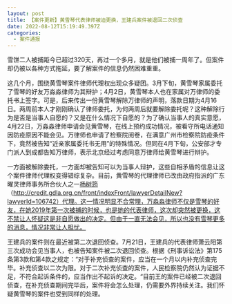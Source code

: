 ```yaml
---
layout: post
title: 【案件更新】黄雪琴代表律师被迫更换，王建兵案件被退回二次侦查
date: 2022-08-12T15:19:49.397Z
categories:
  - 案件通报
---
```

雪饼二人被捕距今已超过320天，再过一个多月，就是他们被捕一周年了。但案件却仍被以各种方式拖延，要了解案件的信息仍然困难重重。

<!-- more -->

这几个月，围绕黄雪琴案件律师代理权出现众多疑团。3月下旬，黄雪琴家属委托了雪琴的好友万淼淼律师为其辩护；4月2日，黄雪琴本人也在家属对万律师的委托书上签字。可是，后来传出一份黄雪琴解除万律师的声明，落款日期为4月16日。两周前本人才刚刚确认了律师委托，为何两周后就要解除委托呢？这种解除行为是否是当事人自愿的？又是在什么情况下自愿的？为了确认当事人的真实意愿，4月22日，万淼淼律师申请会见黄雪琴，在线上预约成功情况，被看守所电话通知因防疫原因不能会见。万律师也申请了检察院阅卷，在满意广州市检察院防疫条件下，竟然被告知“近亲家属委托书无用”的特殊情况。但同在4月下旬，公安部才专门派人到成都告知万律师，表示北京经过考虑同意万律师给黄雪琴进行辩护。

一方面被解除委托，一方面却被告知可以为当事人辩护，这些自相矛盾的信息让这个案件律师代理权变得错综复杂。目前，黄雪琴的代理律师已改由政府指派的广东曜灵律师事务所合伙人之一[杨树筠](http://credit.gdla.org.cn/front/indexFront/lawyerDetailNew?lawyerId=106742)（http://credit.gdla.org.cn/front/indexFront/lawyerDetailNew?lawyerId=106742）代理。这一情况明显不合常理，万淼淼律师不仅是雪琴的好友，在她2019年第一次被捕的时候，也是她的代表律师，这次却突然被更换，这不禁让人怀疑这是非自愿做出的决定。但由于一直无法会见，所以也没有雪琴更多的消息，情况非常让人担忧。

王建兵的案件则在最近被第二次退回侦查。7月21日，王建兵的代表律师萧云阳第三次成功会见当事人，也被告知案件被二次退回侦查。根据《刑事诉讼法》第175条第3款和第4款之规定：“对于补充侦查的案件，应当在一个月以内补充侦查完毕。补充侦查以二次为限。对于二次补充侦查的案件，人民检察院仍然认为证据不足，不符合起诉条件的，应当作出不起诉的决定。“目前王的案件已经被二次退回侦查，在补充侦查期间完毕后，案件将会怎么处理，仍需要外界持续关注。我们怀疑黄雪琴的案件也受到同样的处理。